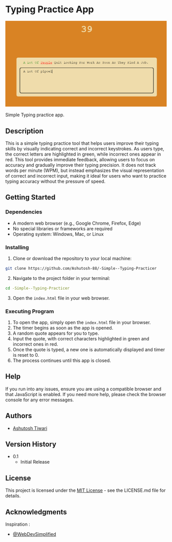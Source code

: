# Typing Practice App

![Preview_TypingPractice](./images/previewTypingPractice.png)

Simple Typing practice app.

## Description

This is a simple typing practice tool that helps users improve their typing skills by visually indicating correct and incorrect keystrokes. As users type, the correct letters are highlighted in green, while incorrect ones appear in red. This tool provides immediate feedback, allowing users to focus on accuracy and gradually improve their typing precision. It does not track words per minute (WPM), but instead emphasizes the visual representation of correct and incorrect input, making it ideal for users who want to practice typing accuracy without the pressure of speed.

## Getting Started

### Dependencies

- A modern web browser (e.g., Google Chrome, Firefox, Edge)
- No special libraries or frameworks are required
- Operating system: Windows, Mac, or Linux

### Installing

1. Clone or download the repository to your local machine:

```sh
git clone https://github.com/Ashutosh-88/-Simple--Typing-Practicer
```

2. Navigate to the project folder in your terminal:

```sh
cd -Simple--Typing-Practicer
```

3. Open the `index.html` file in your web browser.

### Executing Program

1. To open the app, simply open the `index.html` file in your browser.
2. The timer begins as soon as the app is opened.
3. A random quote appears for you to type.
4. Input the quote, with correct characters highlighted in green and incorrect ones in red.
5. Once the quote is typed, a new one is automatically displayed and timer is reset to 0.
6. The process continues until this app is closed.

## Help

If you run into any issues, ensure you are using a compatible browser and that JavaScript is enabled. If you need more help, please check the browser console for any error messages.

## Authors

- [Ashutosh Tiwari](https://www.linkedin.com/in/ashutosh-tiwari-70b504190/)

## Version History

- 0.1
  - Initial Release

## License

This project is licensed under the [MIT License](https://opensource.org/licenses/MIT) - see the LICENSE.md file for details.

## Acknowledgments

Inspiration :

- [@WebDevSimplified](https://www.youtube.com/@WebDevSimplified)
